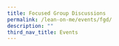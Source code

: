 ```yaml
---
title: Focused Group Discussions
permalink: /lean-on-me/events/fgd/
description: ""
third_nav_title: Events
---
```

